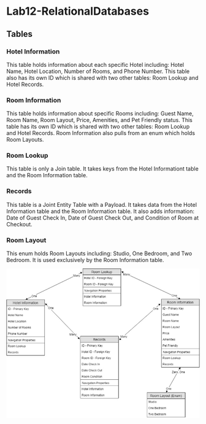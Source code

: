 # Lab12-RelationalDatabases
## Tables
### Hotel Information
This table holds information about each specific Hotel including: Hotel Name, Hotel Location, Number of Rooms, and Phone Number. This table also has its own ID which is shared with two other tables: Room Lookup and Hotel Records.
### Room Information
This table holds information about specific Rooms including: Guest Name, Room Name, Room Layout, Price, Amenities, and Pet Friendly status. This table has its own ID which is shared with two other tables: Room Lookup and Hotel Records. Room Information also pulls from an enum which holds Room Layouts.
### Room Lookup
This table is only a Join table. It takes keys from the Hotel Informationt table and the Room Information table.
### Records
This table is a Joint Entity Table with a Payload. It takes data from the Hotel Information table and the Room Information table. It also adds information: Date of Guest Check In, Date of Guest Check Out, and Condition of Room at Checkout.
### Room Layout
This enum holds Room Layouts including: Studio, One Bedroom, and Two Bedroom.  It is used exclusively by the Room Information table.

![Database Schema](DatabaseSchema.jpg)
